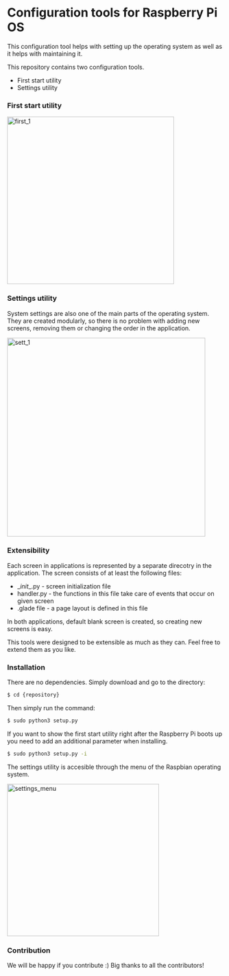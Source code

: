 
# Configuration tools for Raspberry Pi OS
This configuration tool helps with setting up the operating system as well as it helps with maintaining it.



This repository contains two configuration tools.
  - First start utility
  - Settings utility
 
 
### First start utility
 
 <img width="389" alt="first_1" src="https://user-images.githubusercontent.com/51970723/106365166-03e94300-6334-11eb-86d1-ceab8844d978.png">
 
 
### Settings utility

System settings are also one of the main parts of the operating system. They are created modularly, so there is no problem with adding new screens, removing them or changing the order in the application.

 <img width="462" alt="sett_1" src="https://user-images.githubusercontent.com/51970723/106365217-490d7500-6334-11eb-9875-335bdd594673.png">
 

### Extensibility

Each screen in applications is represented by a separate direcotry in the application. The screen consists of at least the following files:
 - \__init__.py - screen initialization file
 - handler.py - the functions in this file take care of events that occur on given screen
 - .glade file - a page layout is defined in this file

In both applications, default blank screen is created, so creating new screens is easy.



This tools were designed to be extensible as much as they can. Feel free to extend them as you like.


### Installation
There are no dependencies. Simply download and go to the directory:

```sh
$ cd {repository}
```

Then simply run the command:

```sh
$ sudo python3 setup.py
```

If you want to show the first start utility right after the Raspberry Pi boots up you need to add an additional parameter when installing.
```sh
$ sudo python3 setup.py -i
```


The settings utility is accesible through the menu of the Raspbian operating system.

<img width="354" alt="settings_menu" src="https://user-images.githubusercontent.com/51970723/106365690-655ee100-6337-11eb-835d-2fbafd5616f3.png">


### Contribution
We will be happy if you contribute :)
Big thanks to all the contributors!


